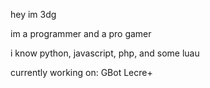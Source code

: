 hey im 3dg

im a programmer and a pro gamer


i know python, javascript, php, and some luau


currently working on:
GBot
Lecre+
